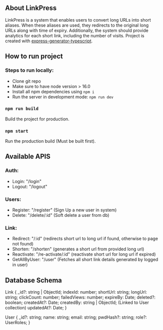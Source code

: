 ## About LinkPress

LinkPress is a system that enables users to convert long URLs into short aliases. When these aliases are used, they redirects to the original long URLs along with time of expiry. Additionally, the system should provide analytics for each short link, including the number of visits.
Project is created with [express-generator-typescript](https://github.com/seanpmaxwell/express-generator-typescript).

## How to run project
### Steps to run locally:
- Clone git repo
- Make sure to have node version > 16.0
- Install all npm dependencies using `npm i`
- Run the server in development mode: `npm run dev`

### `npm run build`
Build the project for production.

### `npm start`
Run the production build (Must be built first).


## Available APIS

### Auth:

- Login: "/login"
- Logout: "/logout"

### Users:

- Register: "/register" (Sign Up a new user in system)
- Delete: "/delete/:id" (Soft delete a user from db)

### Link:

- Redirect: "/:id" (redirects short url to long url if found, otherwise to page not found)
- Shorten: "/shorten" (generates a short url from provided long url)
- Reactivate: "/re-activate/:id" (reactivate short url for long url if expired)
- GetAllByUser: "/user" (Fetches all short link details generated by logged in user)

## Database Schema

Link {
\_id?: string | ObjectId;
indexId: number;
shortUrl: string;
longUrl: string;
clickCount: number;
failedViews: number;
expireBy: Date;
deleted?: boolean;
createdAt?: Date;
createdBy: string | ObjectId; (Linked to User collection)
updatedAt?: Date;
}

User {
\_id?: string;
name: string;
email: string;
pwdHash?: string;
role?: UserRoles;
}